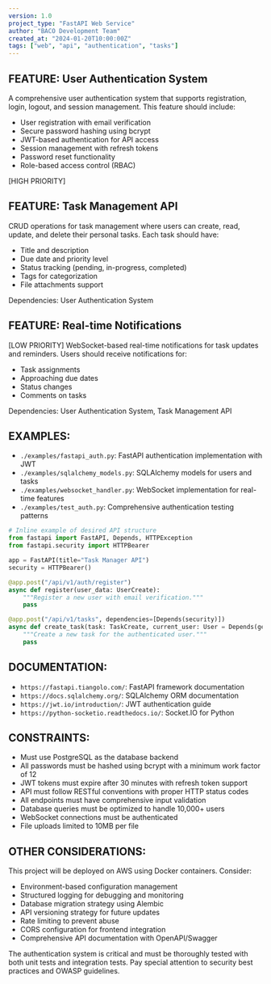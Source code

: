 ```yaml
---
version: 1.0
project_type: "FastAPI Web Service"
author: "BACO Development Team"
created_at: "2024-01-20T10:00:00Z"
tags: ["web", "api", "authentication", "tasks"]
---
```


## FEATURE: User Authentication System

A comprehensive user authentication system that supports registration, login, logout,
and session management. This feature should include:

- User registration with email verification
- Secure password hashing using bcrypt
- JWT-based authentication for API access
- Session management with refresh tokens
- Password reset functionality
- Role-based access control (RBAC)

[HIGH PRIORITY]

## FEATURE: Task Management API

CRUD operations for task management where users can create, read, update, and delete
their personal tasks. Each task should have:

- Title and description
- Due date and priority level
- Status tracking (pending, in-progress, completed)
- Tags for categorization
- File attachments support

Dependencies: User Authentication System

## FEATURE: Real-time Notifications

[LOW PRIORITY] WebSocket-based real-time notifications for task updates and reminders.
Users should receive notifications for:

- Task assignments
- Approaching due dates
- Status changes
- Comments on tasks

Dependencies: User Authentication System, Task Management API

## EXAMPLES:

- `./examples/fastapi_auth.py`: FastAPI authentication implementation with JWT
- `./examples/sqlalchemy_models.py`: SQLAlchemy models for users and tasks
- `./examples/websocket_handler.py`: WebSocket implementation for real-time features
- `./examples/test_auth.py`: Comprehensive authentication testing patterns

```python
# Inline example of desired API structure
from fastapi import FastAPI, Depends, HTTPException
from fastapi.security import HTTPBearer

app = FastAPI(title="Task Manager API")
security = HTTPBearer()

@app.post("/api/v1/auth/register")
async def register(user_data: UserCreate):
    """Register a new user with email verification."""
    pass

@app.post("/api/v1/tasks", dependencies=[Depends(security)])
async def create_task(task: TaskCreate, current_user: User = Depends(get_current_user)):
    """Create a new task for the authenticated user."""
    pass
```

## DOCUMENTATION:

- `https://fastapi.tiangolo.com/`: FastAPI framework documentation
- `https://docs.sqlalchemy.org/`: SQLAlchemy ORM documentation  
- `https://jwt.io/introduction/`: JWT authentication guide
- `https://python-socketio.readthedocs.io/`: Socket.IO for Python

## CONSTRAINTS:

- Must use PostgreSQL as the database backend
- All passwords must be hashed using bcrypt with a minimum work factor of 12
- JWT tokens must expire after 30 minutes with refresh token support
- API must follow RESTful conventions with proper HTTP status codes
- All endpoints must have comprehensive input validation
- Database queries must be optimized to handle 10,000+ users
- WebSocket connections must be authenticated
- File uploads limited to 10MB per file

## OTHER CONSIDERATIONS:

This project will be deployed on AWS using Docker containers. Consider:

- Environment-based configuration management
- Structured logging for debugging and monitoring
- Database migration strategy using Alembic
- API versioning strategy for future updates
- Rate limiting to prevent abuse
- CORS configuration for frontend integration
- Comprehensive API documentation with OpenAPI/Swagger

The authentication system is critical and must be thoroughly tested with both
unit tests and integration tests. Pay special attention to security best practices
and OWASP guidelines.